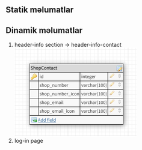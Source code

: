 ## Statik məlumatlar


## Dinamik məlumatlar

1. header-info section -> header-info-contact
![header-info-contact table](img/header-contact.png)
2. log-in page 